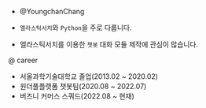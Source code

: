 - @YoungchanChang

- `엘라스틱서치`와 `Python`을 주로 다룹니다.
- 엘라스틱서치를 이용한 `챗봇` 대화 모듈 제작에 관심이 많습니다.

@ career
- 서울과학기술대학교 졸업(2013.02 ~ 2020.02)
- 원더풀플랫폼 챗봇팀(2020.08 ~ 2022.07)
- 버즈니 커머스 스쿼드(2022.08 ~ 현재)


<!---
YoungchanChang/YoungchanChang is a ✨ special ✨ repository because its `README.md` (this file) appears on your GitHub profile.
You can click the Preview link to take a look at your changes.
--->
